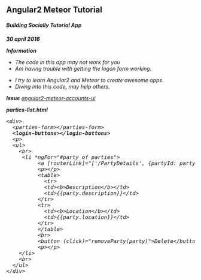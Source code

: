 <h2>Angular2 Meteor Tutorial</h4>
<h6><b>Building Socially Tutorial App<b><h6>


<p><b>30 april 2016</b></p>

<p><b>Information</b></p>
<ul>
    <li>The code in this app may not work for you</li>
    <li>Am having trouble with getting the logon form working.</li>    
</ul>


<ul>
    <li>I try to learn Angular2 and Meteor to create awesome apps.</li>    
    <li>Diving into this code, may help others.</li>  
</ul>

<b>Issue</b>
<a href="https://github.com/Urigo/angular2-meteor-accounts-ui/issues/2">angular2-meteor-accounts-ui</a>


<p><b>parties-list.html</b></p>
<pre id="presourcecode_23977" class="displaysourcecode" >
&lt;div&gt;
  &lt;parties-form&gt;&lt;/parties-form&gt;
  <b>&lt;login-buttons&gt;&lt;/login-buttons&gt;</b>
  &lt;p&gt;
  &lt;ul&gt;
    &lt;br&gt;
     &lt;li *ngFor="#party of parties"&gt;
          &lt;a [routerLink]="['/PartyDetails', {partyId: party._id}]"&gt;{{party.name}}&lt;/a&gt;
          &lt;p&gt;&lt;/p&gt;
          &lt;table&gt;
            &lt;tr&gt;
            &lt;td&gt;&lt;b&gt;Description&lt;/b&gt;&lt;/td&gt;
            &lt;td&gt;{{party.description}}&lt;/td&gt;
          &lt;/tr&gt;
          &lt;tr&gt;
            &lt;td&gt;&lt;b&gt;Location&lt;/b&gt;&lt;/td&gt;
            &lt;td&gt;{{party.location}}&lt;/td&gt;
          &lt;/tr&gt;
          &lt;/table&gt;
          &lt;br&gt;
          &lt;button (click)="removeParty(party)"&gt;Delete&lt;/button&gt;
          &lt;p&gt;&lt;/p&gt;
    &lt;/li&gt;
    &lt;br&gt;
  &lt;/ul&gt;
&lt;/div&gt;
</pre>

